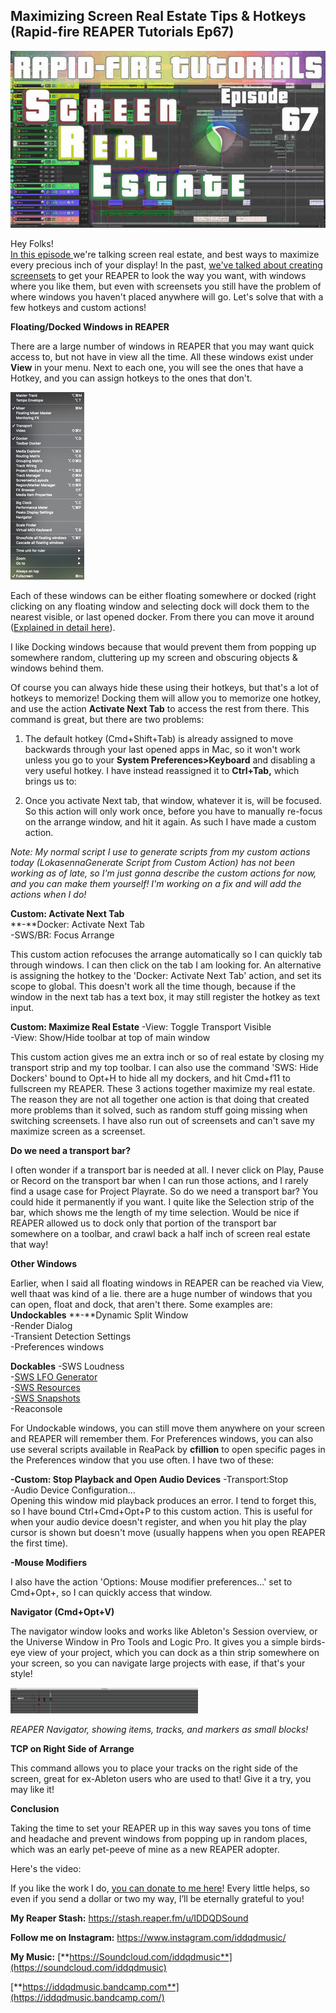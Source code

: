 ## Maximizing Screen Real Estate Tips & Hotkeys (Rapid-fire REAPER Tutorials Ep67)

![](/blog/rfrt/67/90.jpg)

Hey Folks!  
 [In this episode ](https://youtu.be/aqGtXK1EN0o)we're talking screen real estate, and best ways to maximize every precious inch of your display! In the past, [we've talked about creating screensets](https://youtu.be/-H770OvDFCE) to get your REAPER to look the way you want, with windows where you like them, but even with screensets you still have the problem of where windows you haven't placed anywhere will go. Let's solve that with a few hotkeys and custom actions!

**Floating/Docked Windows in REAPER**

There are a large number of windows in REAPER that you may want quick access to, but not have in view all the time. All these windows exist under **View** in your menu. Next to each one, you will see the ones that have a Hotkey, and you can assign hotkeys to the ones that don't.

![](/blog/rfrt/67/91.png)

Each of these windows can be either floating somewhere or docked (right clicking on any floating window and selecting dock will dock them to the nearest visible, or last opened docker. From there you can move it around ([Explained in detail here](https://youtu.be/-H770OvDFCE)).

I like Docking windows because that would prevent them from popping up somewhere random, cluttering up my screen and obscuring objects & windows behind them.

Of course you can always hide these using their hotkeys, but that's a lot of hotkeys to memorize! Docking them will allow you to memorize one hotkey, and use the action **Activate Next Tab** to access the rest from there. This command is great, but there are two problems:

1. The default hotkey (Cmd+Shift+Tab) is already assigned to move backwards through your last opened apps in Mac, so it won't work unless you go to your **System Preferences>Keyboard** and disabling a very useful hotkey. I have instead reassigned it to **Ctrl+Tab,** which brings us to:

2. Once you activate Next tab, that window, whatever it is, will be focused. So this action will only work once, before you have to manually re-focus on the arrange window, and hit it again. As such I have made a custom action.

_Note: My normal script I use to generate scripts from my custom actions today (LokasennaGenerate Script from Custom Action) has not been working as of late, so I'm just gonna describe the custom actions for now, and you can make them yourself! I'm working on a fix and will add the actions when I do!_

**Custom: Activate Next Tab**  
**-**Docker: Activate Next Tab  
-SWS/BR: Focus Arrange

This custom action refocuses the arrange automatically so I can quickly tab through windows. I can then click on the tab I am looking for. An alternative is assigning the hotkey to the 'Docker: Activate Next Tab' action, and set its scope to global. This doesn't work all the time though, because if the window in the next tab has a text box, it may still register the hotkey as text input.

**Custom: Maximize Real Estate**
-View: Toggle Transport Visible  
-View: Show/Hide toolbar at top of main window

This custom action gives me an extra inch or so of real estate by closing my transport strip and my top toolbar. I can also use the command 'SWS: Hide Dockers' bound to Opt+H to hide all my dockers, and hit Cmd+f11 to fullscreen my REAPER. These 3 actions together maximize my real estate. The reason they are not all together one action is that doing that created more problems than it solved, such as random stuff going missing when switching screensets. I have also run out of screensets and can't save my maximize screen as a screenset.

**Do we need a transport bar?**

I often wonder if a transport bar is needed at all. I never click on Play, Pause or Record on the transport bar when I can run those actions, and I rarely find a usage case for Project Playrate. So do we need a transport bar? You could hide it permanently if you want. I quite like the Selection strip of the bar, which shows me the length of my time selection. Would be nice if REAPER allowed us to dock only that portion of the transport bar somewhere on a toolbar, and crawl back a half inch of screen real estate that way!

**Other Windows**

Earlier, when I said all floating windows in REAPER can be reached via View, well thaat was kind of a lie. there are a huge number of windows that you can open, float and dock, that aren't there. Some examples are:  
**Undockables**
**-**Dynamic Split Window  
-Render Dialog  
-Transient Detection Settings  
-Preferences windows

**Dockables**
-SWS Loudness  
-[SWS LFO Generator](https://youtu.be/L0TjiCQB8Xo)  
-[SWS Resources](https://youtu.be/4SPfUPKZ4fE)  
-[SWS Snapshots](https://youtu.be/XE9JiHliwNY)  
-Reaconsole

For Undockable windows, you can still move them anywhere on your screen and REAPER will remember them. For Preferences windows, you can also use several scripts available in ReaPack by **cfillion** to open specific pages in the Preferences window that you use often. I have two of these:

**-Custom: Stop Playback and Open Audio Devices**
-Transport:Stop  
-Audio Device Configuration...  
 Opening this window mid playback produces an error. I tend to forget this, so I have bound Ctrl+Cmd+Opt+P to this custom action. This is useful for when your audio device doesn't register, and when you hit play the play cursor is shown but doesn't move (usually happens when you open REAPER the first time).

**-Mouse Modifiers**

I also have the action 'Options: Mouse modifier preferences...' set to Cmd+Opt+, so I can quickly access that window.

**Navigator (Cmd+Opt+V)**

The navigator window looks and works like Ableton's Session overview, or the Universe Window in Pro Tools and Logic Pro. It gives you a simple birds-eye view of your project, which you can dock as a thin strip somewhere on your screen, so you can navigate large projects with ease, if that's your style!

![](/blog/rfrt/67/92.png)

_REAPER Navigator, showing items, tracks, and markers as small blocks!_

**TCP on Right Side of Arrange**

This command allows you to place your tracks on the right side of the screen, great for ex-Ableton users who are used to that! Give it a try, you may like it!

**Conclusion**

Taking the time to set your REAPER up in this way saves you tons of time and headache and prevent windows from popping up in random places, which was an early pet-peeve of mine as a new REAPER adopter.

Here's the video:

<youtube id="aqGtXK1EN0o"></youtube>

If you like the work I do, [you can donate to me here](http://www.buymeacoffee.com/iddqdsound)! Every little helps, so even if you send a dollar or two my way, I’ll be eternally grateful to you!

**My Reaper Stash:** <https://stash.reaper.fm/u/IDDQDSound>

**Follow me on Instagram:** <https://www.instagram.com/iddqdmusic/>

**My Music:** [**https://Soundcloud.com/iddqdmusic**](https://soundcloud.com/iddqdmusic)

[ ](https://soundcloud.com/iddqdmusic) [**https://iddqdmusic.bandcamp.com**](https://iddqdmusic.bandcamp.com/)

